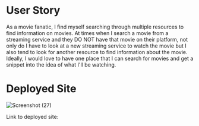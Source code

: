 # User Story 

As a movie fanatic, I find myself searching through multiple resources to find information on movies. At times when I search a movie from a streaming service and they DO NOT have that movie on their platform, not only do I have to look at a new streaming service to watch the movie but I also tend to look for another resource to find information about the movie. Ideally, I would love to have one place that I can search for movies and get a snippet into the idea of what I'll be watching. 


# Deployed Site 

![Screenshot (27)](https://user-images.githubusercontent.com/94660524/152648814-9003752f-0632-4e6c-a438-026283938cca.png)









Link to deployed site: 

